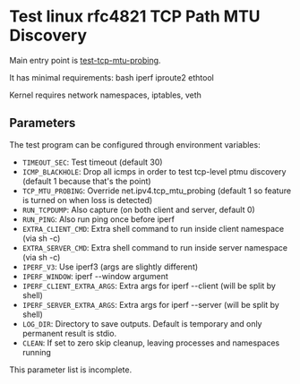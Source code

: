 # Test linux rfc4821 TCP Path MTU Discovery

Main entry point is [test-tcp-mtu-probing](test-tcp-mtu-probing).

It has minimal requirements: bash iperf iproute2 ethtool

Kernel requires network namespaces, iptables, veth

## Parameters

The test program can be configured through environment variables:

* ``TIMEOUT_SEC``: Test timeout (default 30)
* ``ICMP_BLACKHOLE``: Drop all icmps in order to test tcp-level ptmu discovery (default 1 because that's the point)
* ``TCP_MTU_PROBING``: Override net.ipv4.tcp_mtu_probing (default 1 so feature is turned on when loss is detected)
* ``RUN_TCPDUMP``: Also capture (on both client and server, default 0)
* ``RUN_PING``: Also run ping once before iperf
* ``EXTRA_CLIENT_CMD``: Extra shell command to run inside client namespace (via sh -c)
* ``EXTRA_SERVER_CMD``: Extra shell command to run inside server namespace (via sh -c)
* ``IPERF_V3``: Use iperf3 (args are slightly different)
* ``IPERF_WINDOW``: iperf --window argument
* ``IPERF_CLIENT_EXTRA_ARGS``: Extra args for iperf --client (will be split by shell)
* ``IPERF_SERVER_EXTRA_ARGS``: Extra args for iperf --server (will be split by shell)
* ``LOG_DIR``: Directory to save outputs. Default is temporary and only permanent result is stdio.
* ``CLEAN``: If set to zero skip cleanup, leaving processes and namespaces running

This parameter list is incomplete.
